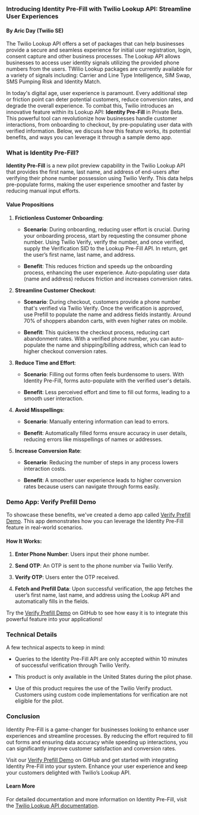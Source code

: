 ### Introducing Identity Pre-Fill with Twilio Lookup API: Streamline User Experiences

#### By Aric Day (Twilio SE)

The Twilio Lookup API offers a set of packages that can help businesses provide a secure and seamless experience for initial user registration, login, consent capture and other business processes.  The Lookup API allows businesses to access user identity signals utilizing the provided phone numbers from the users.  TWilio Lookup packages are currently available for a variety of signals including: Carrier and Line Type Intelligence, SIM Swap, SMS Pumping Risk and Identity Match.

In today's digital age, user experience is paramount. Every additional step or friction point can deter potential customers, reduce conversion rates, and degrade the overall experience. To combat this, Twilio introduces an innovative feature within its Lookup API: **Identity Pre-Fill** in Private Beta. This powerful tool can revolutionize how businesses handle customer interactions, from onboarding to checkout, by pre-populating user data with verified information. Below, we discuss how this feature works, its potential benefits, and ways you can leverage it through a sample demo app.


### What is Identity Pre-Fill?



**Identity Pre-Fill** is a new pilot preview capability in the Twilio Lookup API that provides the first name, last name, and address of end-users after verifying their phone number possession using Twilio Verify. This data helps pre-populate forms, making the user experience smoother and faster by reducing manual input efforts.



#### Value Propositions



1. **Frictionless Customer Onboarding**:

   - **Scenario**: During onboarding, reducing user effort is crucial. During your onboarding process, start by requesting the consumer phone number. Using Twilio Verify, verify the number, and once verified, supply the Verification SID to the Lookup Pre-Fill API. In return, get the user’s first name, last name, and address.

   - **Benefit**: This reduces friction and speeds up the onboarding process, enhancing the user experience. Auto-populating user data (name and address) reduces friction and increases conversion rates.



2. **Streamline Customer Checkout**:

   - **Scenario**: During checkout, customers provide a phone number that's verified via Twilio Verify. Once the verification is approved, use Prefill to populate the name and address fields instantly.  Around 70% of shoppers abandon carts, with even higher rates on mobile.

   - **Benefit**: This quickens the checkout process, reducing cart abandonment rates.  With a verified phone number, you can auto-populate the name and shipping/billing address, which can lead to higher checkout conversion rates.



3. **Reduce Time and Effort**:

   - **Scenario**: Filling out forms often feels burdensome to users. With Identity Pre-Fill, forms auto-populate with the verified user's details.

   - **Benefit**: Less perceived effort and time to fill out forms, leading to a smooth user interaction.



4. **Avoid Misspellings**:

   - **Scenario**: Manually entering information can lead to errors.

   - **Benefit**: Automatically filled forms ensure accuracy in user details, reducing errors like misspellings of names or addresses.



5. **Increase Conversion Rate**:

   - **Scenario**: Reducing the number of steps in any process lowers interaction costs.

   - **Benefit**: A smoother user experience leads to higher conversion rates because users can navigate through forms easily.



### Demo App: Verify Prefill Demo



To showcase these benefits, we've created a demo app called [Verify Prefill Demo](https://github.com/aricday/verify-prefill-demo). This app demonstrates how you can leverage the Identity Pre-Fill feature in real-world scenarios.



#### How It Works:

1. **Enter Phone Number**: Users input their phone number.

2. **Send OTP**: An OTP is sent to the phone number via Twilio Verify.

3. **Verify OTP**: Users enter the OTP received.

4. **Fetch and Prefill Data**: Upon successful verification, the app fetches the user’s first name, last name, and address using the Lookup API and automatically fills in the fields.



Try the [Verify Prefill Demo](https://github.com/aricday/verify-prefill-demo) on GitHub to see how easy it is to integrate this powerful feature into your applications!



### Technical Details



A few technical aspects to keep in mind:

- Queries to the Identity Pre-Fill API are only accepted within 10 minutes of successful verification through Twilio Verify.

- This product is only available in the United States during the pilot phase.

- Use of this product requires the use of the Twilio Verify product. Customers using custom code implementations for verification are not eligible for the pilot.



### Conclusion



Identity Pre-Fill is a game-changer for businesses looking to enhance user experiences and streamline processes. By reducing the effort required to fill out forms and ensuring data accuracy while speeding up interactions, you can significantly improve customer satisfaction and conversion rates.



Visit our [Verify Prefill Demo](https://github.com/aricday/verify-prefill-demo) on GitHub and get started with integrating Identity Pre-Fill into your system. Enhance your user experience and keep your customers delighted with Twilio’s Lookup API.



#### Learn More

For detailed documentation and more information on Identity Pre-Fill, visit the [Twilio Lookup API documentation](https://www.twilio.com/docs/lookup/api).
